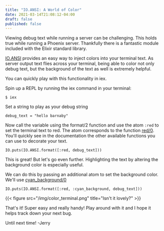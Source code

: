 ```yaml
---
title: "IO.ANSI: A World of Color"
date: 2021-03-14T21:08:12-04:00
draft: false
published: false
---
```


Viewing debug text while running a server can be challenging. This holds true while running a Phoenix server. Thankfully there is a fantastic module included with the Elixir standard library.

[IO.ANSI](https://hexdocs.pm/elixir/IO.ANSI.html#format/2) provides an easy way to inject colors into your terminal text. As server output text flies across your terminal, being able to color not only debug text, but the background of the text as well is extremely helpful. 

You can quickly play with this functionality in iex.

Spin up a REPL by running the iex command in your terminal:
```
$ iex
```

Set a string to play as your debug string
```
debug_text = "hello barnaby"
```

Now call the variable using the format/2 function and use the atom `:red` to set the terminal text to red. The atom corresponds to the function [red/0](https://hexdocs.pm/elixir/IO.ANSI.html#red/0). You'll quickly see in the documentation the other available functions you can use to decorate your text.

```
IO.puts(IO.ANSI.format([:red, debug_text])) 
```

This is great! But let's go even further. Highlighting the text by altering the background color is especially useful.

We can do this by passing an additional atom to set the background color. We'll use [cyan_background/0](https://hexdocs.pm/elixir/IO.ANSI.html#cyan_background/0)

```
IO.puts(IO.ANSI.format([:red, :cyan_background, debug_text]))
```

{{< figure src="/img/color_terminal.png" title="Isn't it lovely?" >}} 

That's it! Super easy and really handy! Play around with it and I hope it helps track down your next bug. 

Until next time! -Jerry
